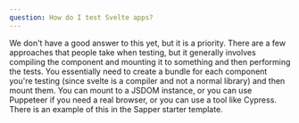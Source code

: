 ```yaml
---
question: How do I test Svelte apps?
---
```


We don't have a good answer to this yet, but it is a priority. There are a few approaches that people take when testing, but it generally involves compiling the component and mounting it to something and then performing the tests.
You essentially need to create a bundle for each component you're testing (since svelte is a compiler and not a normal library) and then mount them. You can mount to a JSDOM instance, or you can use Puppeteer if you need a real browser, or you can use a tool like Cypress. There is an example of this in the Sapper starter template.
